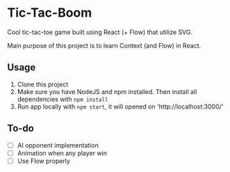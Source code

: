 # Tic-Tac-Boom

Cool tic-tac-toe game built using React (+ Flow) that utilize SVG.

Main purpose of this project is to learn Context (and Flow) in React.

## Usage

1. Clone this project
2. Make sure you have NodeJS and npm installed. Then install all dependencies with `npm install`
3. Run app locally with `npm start`, it will opened on 'http://localhost:3000/'

## To-do

- [ ] AI opponent implementation
- [ ] Animation when any player win
- [ ] Use Flow properly
